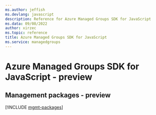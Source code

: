 ```yaml
---
ms.author: jeffish
ms.devlang: javascript
description: Reference for Azure Managed Groups SDK for JavaScript
ms.data: 09/08/2022
author: xirzec
ms.topic: reference
title: Azure Managed Groups SDK for JavaScript
ms.service: managedgroups
---
```

# Azure Managed Groups SDK for JavaScript - preview

## Management packages - preview
[!INCLUDE [mgmt-packages](managed-groups-mgmt-index.md)]